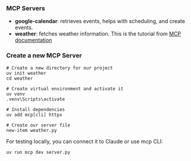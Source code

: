 ### MCP Servers

- **google-calendar**: retrieves events, helps with scheduling, and create events.
- **weather**: fetches weather information. This is the tutorial from [MCP documentation](https://modelcontextprotocol.io/quickstart/server)

### Create a new MCP Server

```
# Create a new directory for our project
uv init weather
cd weather

# Create virtual environment and activate it
uv venv
.venv\Scripts\activate

# Install dependencies
uv add mcp[cli] httpx

# Create our server file
new-item weather.py
```

For testing locally, you can connect it to Claude or use mcp CLI:

`uv run mcp dev server.py`
